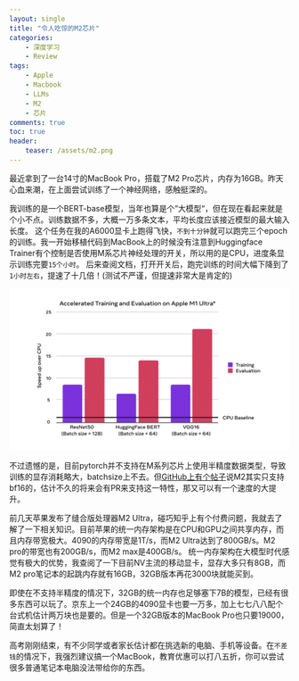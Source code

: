 ```yaml
---
layout: single
title: "令人吃惊的M2芯片"
categories: 
    - 深度学习
    - Review
tags: 
    - Apple
    - Macbook
    - LLMs
    - M2
    - 芯片
comments: true
toc: true
header:
    teaser: /assets/m2.png
---
```


最近拿到了一台14寸的MacBook Pro，搭载了M2 Pro芯片，内存为16GB。昨天心血来潮，在上面尝试训练了一个神经网络，感触挺深的。

我训练的是一个BERT-base模型，当年也算是个”大模型“，但在现在看起来就是个小不点。训练数据不多，大概一万多条文本，平均长度应该接近模型的最大输入长度。
这个任务在我的A6000显卡上跑得飞快，`不到十分钟`就可以跑完三个epoch的训练。我一开始移植代码到MacBook上的时候没有注意到Huggingface Trainer有个控制是否使用M系芯片神经处理的开关，所以用的是CPU，进度条显示训练完要`15个小时`。
后来查阅文档，打开开关后，跑完训练的时间大幅下降到了`1小时左右`，提速了十几倍！(测试不严谨，但提速非常大是肯定的)

![别人M1 Ultra的测试结果也有明显提速](/assets/m2.png)

不过遗憾的是，目前pytorch并不支持在M系列芯片上使用半精度数据类型，导致训练的显存消耗略大，batchsize上不去。但[GitHub上有个帖子](https://github.com/pytorch/pytorch/issues/78168 "讨论M2半精度的帖子")说M2其实只支持bf16的，估计不久的将来会有PR来支持这一特性，那又可以有一个速度的大提升。

前几天苹果发布了缝合版处理器M2 Ultra，碰巧知乎上有个付费问题，我就去了解了一下相关知识。目前苹果的统一内存架构是在CPU和GPU之间共享内存，而且内存带宽极大。4090的内存带宽是1T/s，而M2 Ultra达到了800GB/s。M2 pro的带宽也有200GB/s，而M2 max是400GB/s。
统一内存架构在大模型时代感觉有极大的优势，我查阅了一下目前NV主流的移动显卡，显存大多只有8GB，而M2 pro笔记本的起跳内存就有16GB，32GB版本再花3000块就能买到。

即使在不支持半精度的情况下，32GB的统一内存也足够塞下7B的模型，已经有很多东西可以玩了。京东上一个24GB的4090显卡也要一万多，加上七七八八配个台式机估计两万块也是要的。但是一个32GB版本的MacBook Pro也只要19000，简直太划算了！

高考刚刚结束，有不少同学或者家长估计都在挑选新的电脑、手机等设备。在`不差钱`的情况下，我强烈建议搞一个MacBook，教育优惠可以打八五折，你可以尝试很多普通笔记本电脑没法带给你的东西。
